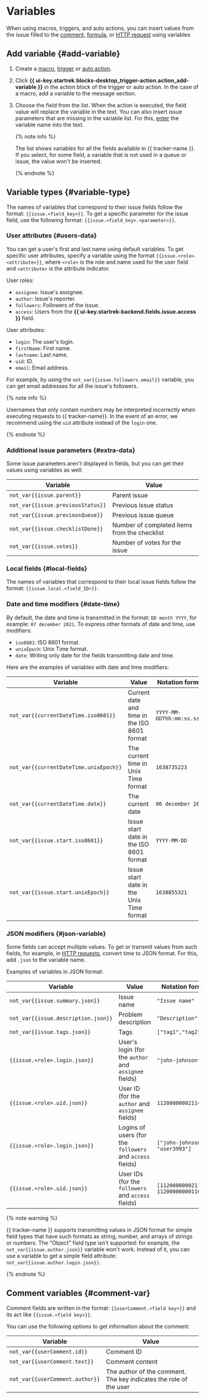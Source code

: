# Variables

When using macros, triggers, and auto actions, you can insert values from the issue filled to the [comment](set-action.md#create-comment), [formula](set-action.md#section_calc_field), or [HTTP request](set-action.md#create-http) using variables

## Add variable {#add-variable}

1. Create a [macro](../manager/create-macroses.md), [trigger](trigger.md) or [auto action](autoactions.md).

1. Click **{{ ui-key.startrek.blocks-desktop_trigger-action.action_add-variable }}** in the action block of the trigger or auto action. In the case of a macro, add a variable to the message section.

1. Choose the field from the list. When the action is executed, the field value will replace the variable in the text. You can also insert issue parameters that are missing in the variable list. For this, [enter](#variable-type) the variable name into the text.

   {% note info %}

   The list shows variables for all the fields available in {{ tracker-name }}. If you select, for some field, a variable that is not used in a queue or issue, the value won't be inserted.

   {% endnote %}

## Variable types {#variable-type}

The names of variables that correspond to their issue fields follow the format: `{{issue.<field_key>}}`. To get a specific parameter for the issue field, use the following format: `{{issue.<field_key>.<parameter>}}`.

### User attributes {#users-data}

You can get a user's first and last name using default variables. To get specific user attributes, specify a variable using the format `{{issue.<role>.<attribute>}}`, where `<role>` is the role and name used for the user field and `<attribute>` is the attribute indicator.

User roles:
* `assignee`: Issue's assignee.
* `author`: Issue's reporter.
* `followers`: Followers of the issue.
* `access`: Users from the **{{ ui-key.startrek-backend.fields.issue.access }}** field.

User attributes:
* `login`: The user's login.
* `firstName`: First name.
* `lastname`: Last name.
* `uid`: ID.
* `email`: Email address.

For example, by using the `not_var{{issue.followers.email}}` variable, you can get email addresses for all the issue's followers.

{% note info %}

Usernames that only contain numbers may be interpreted incorrectly when executing requests to {{ tracker-name}}. In the event of an error, we recommend using the `uid` attribute instead of the `login` one.

{% endnote %}

### Additional issue parameters {#extra-data}

Some issue parameters aren't displayed in fields, but you can get their values using variables as well:

| Variable | Value |
----- | -----
| `not_var{{issue.parent}}` | Parent issue |
| `not_var{{issue.previousStatus}}` | Previous issue status |
| `not_var{{issue.previousQueue}}` | Previous issue queue |
| `not_var{{issue.checklistDone}}` | Number of completed items from the checklist |
| `not_var{{issue.votes}}` | Number of votes for the issue |

### Local fields {#local-fields}

The names of variables that correspond to their local issue fields follow the format: `{{issue.local.<field_ID>}}`.

### Date and time modifiers {#date-time}

By default, the date and time is transmitted in the format: `DD month YYYY`, for example: `07 december 2021`. To express other formats of date and time, use modifiers:
* `iso8601`: ISO 8601 format.
* `unixEpoch`: Unix Time format.
* `date`: Writing only date for the fields transmitting date and time.

Here are the examples of variables with date and time modifiers:

| Variable | Value | Notation format |
----- | ----- | -----
| `not_var{{currentDateTime.iso8601}}` | Current date and time in the ISO 8601 format | `YYYY-MM-DDThh:mm:ss.sssZ` |
| `not_var{{currentDateTime.unixEpoch}}` | The current time in Unix Time format | `1638735223` |
| `not_var{{currentDateTime.date}}` | The current date | `06 december 2021` |
| `not_var{{issue.start.iso8601}}` | Issue start date in the ISO 8601 format | `YYYY-MM-DD` |
| `not_var{{issue.start.unixEpoch}}` | Issue start date in the Unix Time format | `1638855321` |

### JSON modifiers {#json-variable}

Some fields can accept multiple values. To get or transmit values from such fields, for example, in [HTTP requests](set-action.md#create-http), convert time to JSON format. For this, add `.json` to the variable name.

Examples of variables in JSON format:

| Variable | Value | Notation format |
----- | ----- | -----
| `not_var{{issue.summary.json}}` | Issue name | `"Issue name"` |
| `not_var{{issue.description.json}}` | Problem description | `"Description"` |
| `not_var{{issue.tags.json}}` | Tags | `["tag1","tag2"]` |
| `{{issue.<role>.login.json}}` | User's login (for the `author` and `assignee` fields) | `"john-johnson"` |
| `{{issue.<role>.uid.json}}` | User ID (for the `author` and `assignee` fields) | `1120000000211495` |
| `{{issue.<role>.login.json}}` | Logins of users (for the `followers` and `access` fields) | `["john-johnson", "user3993"]` |
| `{{issue.<role>.uid.json}}` | User IDs (for the `followers` and `access` fields) | `[1120000000211495, 1120000000011060]` |

{% note warning %}

{{ tracker-name }} supports transmitting values in JSON format for simple field types that have such formats as string, number, and arrays of strings or numbers. The "Object" field type isn't supported: for example, the `not_var{{issue.author.json}}` variable won't work. Instead of it, you can use a variable to get a simple field attribute: `not_var{{issue.author.login.json}}`.

{% endnote %}

## Comment variables {#comment-var}

Comment fields are written in the format: `{{userComment.<field key>}}` and its act like `{{issue.<field key>}}`.

You can use the following options to get information about the comment:

| Variable | Value
----- | -----
`not_var{{userComment.id}}` | Comment ID
`not_var{{userComment.text}}` | Comment content
`not_var{{userComment.author}}` | The author of the comment. The key indicates the role of the user
